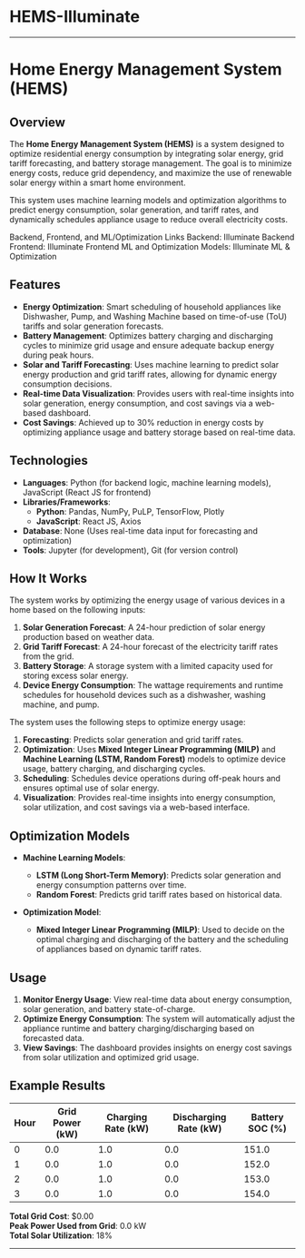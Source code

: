 # HEMS-Illuminate
---

# Home Energy Management System (HEMS)

## Overview

The **Home Energy Management System (HEMS)** is a system designed to optimize residential energy consumption by integrating solar energy, grid tariff forecasting, and battery storage management. The goal is to minimize energy costs, reduce grid dependency, and maximize the use of renewable solar energy within a smart home environment.

This system uses machine learning models and optimization algorithms to predict energy consumption, solar generation, and tariff rates, and dynamically schedules appliance usage to reduce overall electricity costs.

Backend, Frontend, and ML/Optimization Links
Backend: Illuminate Backend
Frontend: Illuminate Frontend
ML and Optimization Models: Illuminate ML & Optimization

## Features

- **Energy Optimization**: Smart scheduling of household appliances like Dishwasher, Pump, and Washing Machine based on time-of-use (ToU) tariffs and solar generation forecasts.
- **Battery Management**: Optimizes battery charging and discharging cycles to minimize grid usage and ensure adequate backup energy during peak hours.
- **Solar and Tariff Forecasting**: Uses machine learning to predict solar energy production and grid tariff rates, allowing for dynamic energy consumption decisions.
- **Real-time Data Visualization**: Provides users with real-time insights into solar generation, energy consumption, and cost savings via a web-based dashboard.
- **Cost Savings**: Achieved up to 30% reduction in energy costs by optimizing appliance usage and battery storage based on real-time data.

## Technologies

- **Languages**: Python (for backend logic, machine learning models), JavaScript (React JS for frontend)
- **Libraries/Frameworks**: 
  - **Python**: Pandas, NumPy, PuLP, TensorFlow, Plotly
  - **JavaScript**: React JS, Axios
- **Database**: None (Uses real-time data input for forecasting and optimization)
- **Tools**: Jupyter (for development), Git (for version control)

## How It Works

The system works by optimizing the energy usage of various devices in a home based on the following inputs:

1. **Solar Generation Forecast**: A 24-hour prediction of solar energy production based on weather data.
2. **Grid Tariff Forecast**: A 24-hour forecast of the electricity tariff rates from the grid.
3. **Battery Storage**: A storage system with a limited capacity used for storing excess solar energy.
4. **Device Energy Consumption**: The wattage requirements and runtime schedules for household devices such as a dishwasher, washing machine, and pump.

The system uses the following steps to optimize energy usage:

1. **Forecasting**: Predicts solar generation and grid tariff rates.
2. **Optimization**: Uses **Mixed Integer Linear Programming (MILP)** and **Machine Learning (LSTM, Random Forest)** models to optimize device usage, battery charging, and discharging cycles.
3. **Scheduling**: Schedules device operations during off-peak hours and ensures optimal use of solar energy.
4. **Visualization**: Provides real-time insights into energy consumption, solar utilization, and cost savings via a web-based interface.

## Optimization Models

- **Machine Learning Models**: 
  - **LSTM (Long Short-Term Memory)**: Predicts solar generation and energy consumption patterns over time.
  - **Random Forest**: Predicts grid tariff rates based on historical data.
  
- **Optimization Model**: 
  - **Mixed Integer Linear Programming (MILP)**: Used to decide on the optimal charging and discharging of the battery and the scheduling of appliances based on dynamic tariff rates.

## Usage

1. **Monitor Energy Usage**: View real-time data about energy consumption, solar generation, and battery state-of-charge.
2. **Optimize Energy Consumption**: The system will automatically adjust the appliance runtime and battery charging/discharging based on forecasted data.
3. **View Savings**: The dashboard provides insights on energy cost savings from solar utilization and optimized grid usage.

## Example Results

| Hour | Grid Power (kW) | Charging Rate (kW) | Discharging Rate (kW) | Battery SOC (%) |
|------|-----------------|---------------------|------------------------|-----------------|
| 0    | 0.0             | 1.0                 | 0.0                    | 151.0           |
| 1    | 0.0             | 1.0                 | 0.0                    | 152.0           |
| 2    | 0.0             | 1.0                 | 0.0                    | 153.0           |
| 3    | 0.0             | 1.0                 | 0.0                    | 154.0           |

**Total Grid Cost**: $0.00  
**Peak Power Used from Grid**: 0.0 kW  
**Total Solar Utilization**: 18%

---
